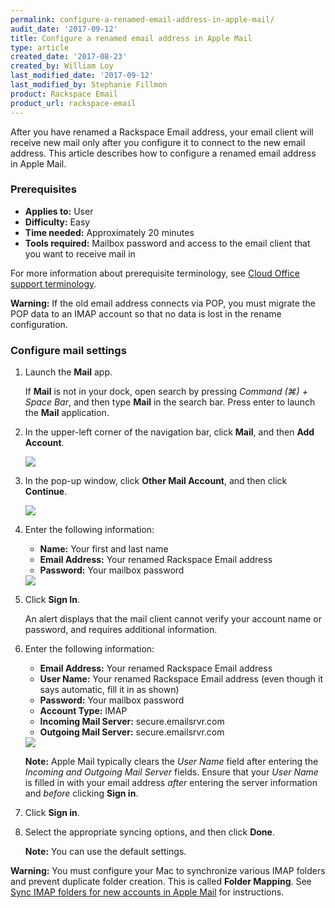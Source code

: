 ```yaml
---
permalink: configure-a-renamed-email-address-in-apple-mail/
audit_date: '2017-09-12'
title: Configure a renamed email address in Apple Mail
type: article
created_date: '2017-08-23'
created_by: William Loy
last_modified_date: '2017-09-12'
last_modified_by: Stephanie Fillmon
product: Rackspace Email
product_url: rackspace-email
---
```


After you have renamed a Rackspace Email address, your email client will receive new mail only after you configure it to connect to the new email address. This article describes how to configure a renamed email address in Apple Mail.

### Prerequisites

- **Applies to:** User
- **Difficulty:** Easy
- **Time needed:** Approximately 20 minutes
- **Tools required:**  Mailbox password and access to the email client that you want to receive mail in

For more information about prerequisite terminology, see [Cloud Office support terminology](/how-to/cloud-office-support-terminology/).

**Warning:** If the old email address connects via POP, you must migrate the POP data to an IMAP account so that no data is lost in the rename configuration.

### Configure mail settings

1. Launch the **Mail** app.

   If **Mail** is not in your dock, open search by pressing *Command (⌘) + Space Bar*, and then type **Mail** in the search bar. Press enter to launch the **Mail** application.

2. In the upper-left corner of the navigation bar, click **Mail**, and then **Add Account**.

   <img src="{% asset_path rackspace-email/renamed-email-address-configuration-for-apple-mail/mail_addaccountdropdown.png %}" />

3. In the pop-up window, click **Other Mail Account**, and then click **Continue**.

   <img src="{% asset_path rackspace-email/renamed-email-address-configuration-for-apple-mail/accounttype_imap.png %}" />

4. Enter the following information:

   - **Name:** Your first and last name
   - **Email Address:** Your renamed Rackspace Email address
   - **Password:** Your mailbox password

   <img src="{% asset_path rackspace-email/renamed-email-address-configuration-for-apple-mail/imap_logindetails.png %}" />

5. Click **Sign In**.

   An alert displays that the mail client cannot verify your account name or password, and requires additional information.

6. Enter the following information:

   - **Email Address:** Your renamed Rackspace Email address
   - **User Name:** Your renamed Rackspace Email address (even though it says automatic, fill it in as shown)
   - **Password:** Your mailbox password
   - **Account Type:** IMAP
   - **Incoming Mail Server:** secure.emailsrvr.com
   - **Outgoing Mail Server:** secure.emailsrvr.com

   <img src="{% asset_path rackspace-email/renamed-email-address-configuration-for-apple-mail/imap_serversettings.png %}" />

   **Note:** Apple Mail typically clears the *User Name* field after entering the *Incoming and Outgoing Mail Server* fields. Ensure that your *User Name* is filled in with your email address *after* entering the server information and *before* clicking **Sign in**.

7. Click **Sign in**.
8. Select the appropriate syncing options, and then click **Done**.

   **Note:** You can use the default settings.

**Warning:** You must configure your Mac to synchronize various IMAP folders and prevent duplicate folder creation. This is called **Folder Mapping**. See [Sync IMAP folders for new accounts in Apple Mail](/how-to/sync-imap-folders-for-new-accounts-in-apple-mail/) for instructions.
